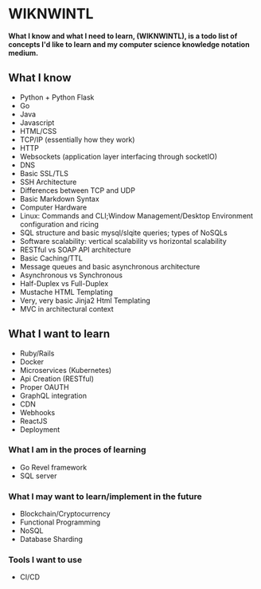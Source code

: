 # WIKNWINTL

**What I know and what I need to learn, (WIKNWINTL), is a todo list of concepts I'd like to learn and my computer science knowledge notation medium.**

## What I know

  - Python + Python Flask
  - Go
  - Java
  - Javascript
  - HTML/CSS
  - TCP/IP (essentially how they work)
  - HTTP 
  - Websockets (application layer interfacing through socketIO)
  - DNS
  - Basic SSL/TLS
  - SSH Architecture
  - Differences between TCP and UDP
  - Basic Markdown Syntax
  - Computer Hardware
  - Linux: Commands and CLI;Window Management/Desktop Environment configuration and ricing
  - SQL structure and basic mysql/slqite queries; types of NoSQLs
  - Software scalability: vertical scalability vs horizontal scalability
  - RESTful vs SOAP API architecture
  - Basic Caching/TTL
  - Message queues and basic asynchronous architecture
  - Asynchronous vs Synchronous
  - Half-Duplex vs Full-Duplex
  - Mustache HTML Templating
  - Very, very basic Jinja2 Html Templating
  - MVC in architectural context
  
## What I want to learn

  - Ruby/Rails
  - Docker
  - Microservices (Kubernetes)
  - Api Creation (RESTful)
  - Proper OAUTH
  - GraphQL integration
  - CDN
  - Webhooks
  - ReactJS
  - Deployment
  
 ### What I am in the proces of learning
 
  - Go Revel framework
  - SQL server
  
### What I may want to learn/implement in the future

  - Blockchain/Cryptocurrency
  - Functional Programming
  - NoSQL
  - Database Sharding
  
### Tools I want to use

  - CI/CD
 

